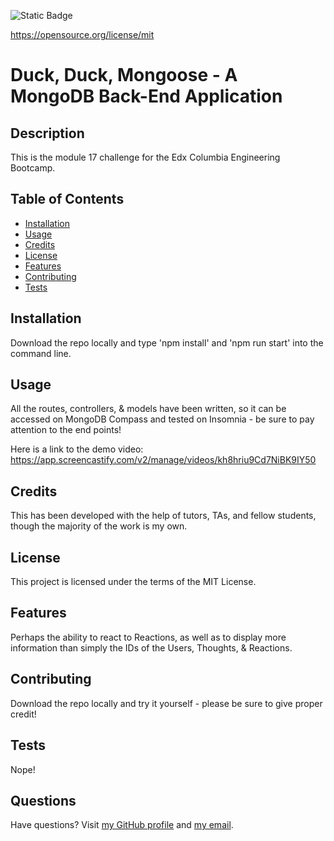 ![Static Badge](https://img.shields.io/badge/License-MIT%20License-blue)

  https://opensource.org/license/mit
# Duck, Duck, Mongoose - A MongoDB Back-End Application
## Description
This is the module 17 challenge for the Edx Columbia Engineering Bootcamp.
## Table of Contents
* [Installation](#installation)
* [Usage](#usage)
* [Credits](#credits)
* [License](#license)
* [Features](#features)
* [Contributing](#contributing)
* [Tests](#tests)
## Installation
Download the repo locally and type 'npm install' and 'npm run start' into the command line.
## Usage
All the routes, controllers, & models have been written, so it can be accessed on MongoDB Compass and tested on Insomnia - be sure to pay attention to the end points!

Here is a link to the demo video:
https://app.screencastify.com/v2/manage/videos/kh8hriu9Cd7NiBK9IY50

## Credits
This has been developed with the help of tutors, TAs, and fellow students, though the majority of the work is my own.
## License
This project is licensed under the terms of the MIT License.
## Features
Perhaps the ability to react to Reactions, as well as to display more information than simply the IDs of the Users, Thoughts, & Reactions.
## Contributing
Download the repo locally and try it yourself - please be sure to give proper credit!
## Tests
Nope!
## Questions
Have questions? Visit [my GitHub profile](https://github.com/Majexs) and [my email](mailto:majexs@gmail.com).